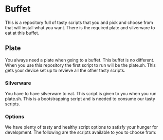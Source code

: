 # Buffet

This is a repository full of tasty scripts that you and pick and choose from that will install what you want. There is the required plate and silverware to eat at this buffet.

## Plate

You always need a plate when going to a buffet. This buffet is no different. When you use this repository the first script to run will be the plate.sh. This gets your device set up to revieve all the other tasty scripts.

### Silverware

You have to have silverware to eat. This script is given to you when you run plate.sh. This is a bootstrapping script and is needed to consume our tasty scripts.

### Options

We have plenty of tasty and healthy script options to satisfy your hunger for development. The following are the scripts available to you to choose from:
